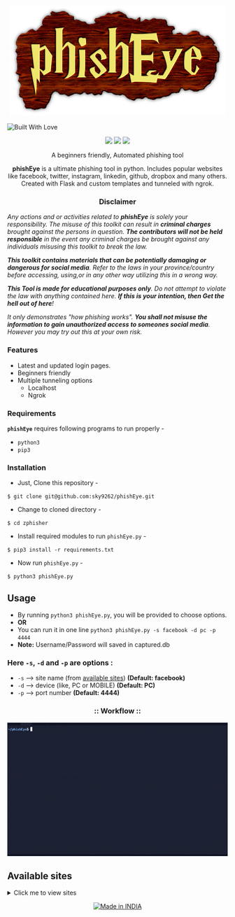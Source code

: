<!-- phishEye -->

<p align="center">
  <img src="./img/logo.png">
</p>

<img title="Built With Love" src="https://forthebadge.com/images/badges/built-with-love.svg"></p>

<p align="center">
  <img src="https://img.shields.io/badge/Author-sky9262-cyan?style=flat-square">
  <img src="https://img.shields.io/badge/Open%20Source-Yes-cyan?style=flat-square">
  <img src="https://img.shields.io/badge/Written%20In-Python3-cyan?style=flat-square">
</p>

<p align="center">A beginners friendly, Automated phishing tool</p>

<p align="center"><strong>phishEye</strong> is a ultimate phishing tool in python. Includes popular websites like facebook, twitter, instagram, linkedin, github, dropbox and many others. Created with Flask and custom templates and tunneled with ngrok.</p>

<h3><p align="center">Disclaimer</p></h3>

<i>Any actions and or activities related to <b>phishEye</b> is solely your responsibility. The misuse of this toolkit can result in <b>criminal charges</b> brought against the persons in question. <b>The contributors will not be held responsible</b> in the event any criminal charges be brought against any individuals misusing this toolkit to break the law.

<b>This toolkit contains materials that can be potentially damaging or dangerous for social media</b>. Refer to the laws in your province/country before accessing, using,or in any other way utilizing this in a wrong way.

<b>This Tool is made for educational purposes only</b>. Do not attempt to violate the law with anything contained here. <b>If this is your intention, then Get the hell out of here</b>!

It only demonstrates "how phishing works". <b>You shall not misuse the information to gain unauthorized access to someones social media</b>. However you may try out this at your own risk.</i>

### Features

- Latest and updated login pages.
- Beginners friendly
- Multiple tunneling options
  - Localhost
  - Ngrok

### Requirements

**`phishEye`** requires following programs to run properly - 
- `python3`
- `pip3`

### Installation

- Just, Clone this repository -
```
$ git clone git@github.com:sky9262/phishEye.git
```

- Change to cloned directory -
```
$ cd zphisher
```

- Install required modules to run `phishEye.py` -
```
$ pip3 install -r requirements.txt
```


- Now run `phishEye.py` -
```
$ python3 phishEye.py
```

## Usage
- By running `python3 phishEye.py`, you will be provided to choose options.
- **OR**
- You can run it in one line `python3 phishEye.py -s facebook -d pc -p 4444`
- **Note:** Username/Password will saved in captured.db

### Here `-s`, `-d` and `-p` are options :
- `-s` --> site name (from <a href="https://github.com/sky9262/phishEye#:~:text=%3A%3A%20Workflow%20%3A%3A-,Available%20sites,-Click%20me%20to">available sites</a>) **(Default: facebook)**
- `-d` --> device (like, PC or MOBILE) **(Default: PC)**
- `-p` --> port number **(Default: 4444)**

<h3 align="center">
:: Workflow ::
</h3>
<p align="center">
<img src="./img/Preview.gif" alt="test gif"/>
</p>

## Available sites
<details>
<summary>Click me to view sites</summary><blockquote>
<details>
<summary>PC</summary>
<ol>

[1] amazon
  
[2] deviantart
  
[3] dropbox
  
[4] ebay
  
[5] facebook
  
[6] github
  
[7] gitlab
  
[8] google
  
[9] instagram
  
[10] linkedin
  
[11] messenger
  
[12] paypal
  
[13] twitter
  
</ol>
</details>  
<details>
<summary>MOBILE</summary>
<ol>
  
[1] amazon
  
[2] deviantart
  
[3] dropbox
  
[4] ebay
  
[5] facebook
  
[6] github
  
[7] gitlab
  
[8] google
  
[9] instagram
  
[10] linkedin
  
[11] paypal
  
[12] twitter 

</ol>
</details>
</details>


<p align=center>
  <a href="https://www.instagram.com/bhikan_deshmukh"><img title="Made in INDIA" src="https://img.shields.io/badge/MADE%20IN-INDIA-SCRIPT?colorA=%23ff8100&colorB=%23017e40&colorC=%23ff0000&style=for-the-badge"></a>
</p>
